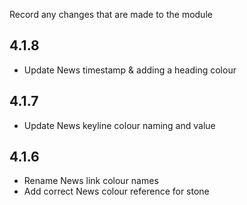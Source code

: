 Record any changes that are made to the module

## 4.1.8
- Update News timestamp & adding a heading colour

## 4.1.7
- Update News keyline colour naming and value

## 4.1.6
- Rename News link colour names
- Add correct News colour reference for stone
